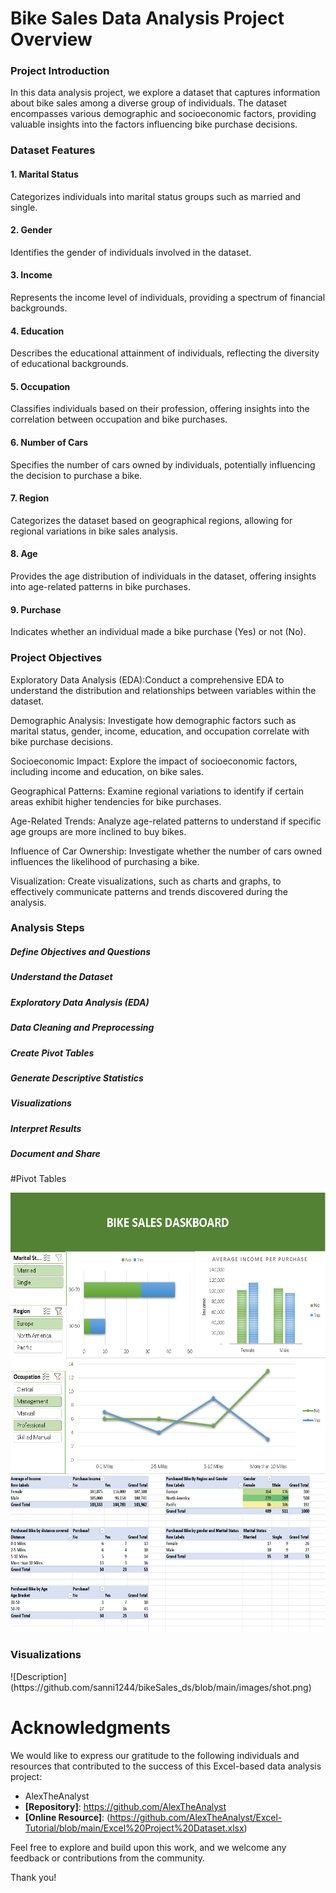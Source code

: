 <h1>Bike Sales Data Analysis Project Overview</h1>
<h3>Project Introduction</h3>
<p>In this data analysis project, we explore a dataset that captures information about bike sales among a diverse group of individuals. The dataset encompasses various demographic and socioeconomic factors, providing valuable insights into the factors influencing bike purchase decisions.</p>

<h3>Dataset Features</h3>
<h4>1. Marital Status</h4>
<p>Categorizes individuals into marital status groups such as married and single.</p>
<h4>2. Gender</h4>
Identifies the gender of individuals involved in the dataset.
<h4>3. Income</h4>
Represents the income level of individuals, providing a spectrum of financial backgrounds.
<h4>4. Education</h4>
Describes the educational attainment of individuals, reflecting the diversity of educational backgrounds.
<h4>5. Occupation</h4>
Classifies individuals based on their profession, offering insights into the correlation between occupation and bike purchases.
<h4>6. Number of Cars</h4>
Specifies the number of cars owned by individuals, potentially influencing the decision to purchase a bike.
<h4>7. Region</h4>
Categorizes the dataset based on geographical regions, allowing for regional variations in bike sales analysis.
<h4>8. Age</h4>
Provides the age distribution of individuals in the dataset, offering insights into age-related patterns in bike purchases.
<h4>9. Purchase</h4>
Indicates whether an individual made a bike purchase (Yes) or not (No).


<h3>Project Objectives</h3>

Exploratory Data Analysis (EDA):Conduct a comprehensive EDA to understand the distribution and relationships between variables within the dataset.

Demographic Analysis: Investigate how demographic factors such as marital status, gender, income, education, and occupation correlate with bike purchase decisions.

Socioeconomic Impact: Explore the impact of socioeconomic factors, including income and education, on bike sales.

Geographical Patterns: Examine regional variations to identify if certain areas exhibit higher tendencies for bike purchases.

Age-Related Trends: Analyze age-related patterns to understand if specific age groups are more inclined to buy bikes.

Influence of Car Ownership: Investigate whether the number of cars owned influences the likelihood of purchasing a bike.

Visualization: Create visualizations, such as charts and graphs, to effectively communicate patterns and trends discovered during the analysis.


<h3>Analysis Steps</h3>
<h5>Define Objectives and Questions</h5>
<h5>Understand the Dataset</h5>
<h5>Exploratory Data Analysis (EDA)</h5>
<h5>Data Cleaning and Preprocessing</h5>
<h5>Create Pivot Tables</h5>
<h5>Generate Descriptive Statistics</h5>
<h5>Visualizations</h5>
<h5>Interpret Results</h5>
<h5>Document and Share</h5>

#Pivot Tables


<img src="images/shot.png" width="600px" height="450px"/>

<img src="images/pivotspng.png" width="600px" height="250px"/>


<h3>Visualizations</h3>
![Description](https://github.com/sanni1244/bikeSales_ds/blob/main/images/shot.png)

# Acknowledgments

We would like to express our gratitude to the following individuals and resources that contributed to the success of this Excel-based data analysis project:

- AlexTheAnalyst
- **[Repository]**: https://github.com/AlexTheAnalyst
- **[Online Resource]**: (https://github.com/AlexTheAnalyst/Excel-Tutorial/blob/main/Excel%20Project%20Dataset.xlsx)

Feel free to explore and build upon this work, and we welcome any feedback or contributions from the community.

Thank you!
